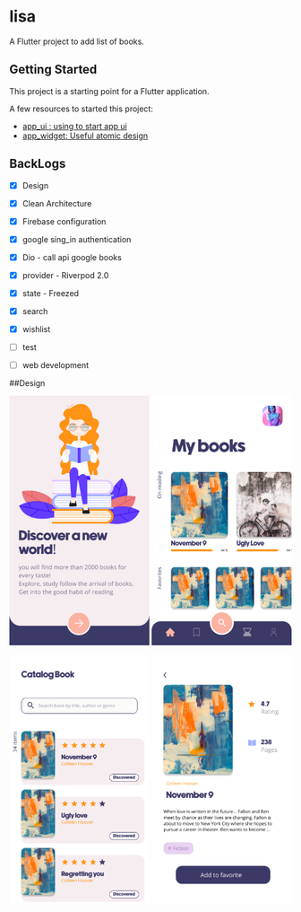 # lisa

A Flutter project to add list of books.

## Getting Started

This project is a starting point for a Flutter application.

A few resources to started this project:

- [app_ui : using to start app ui](https://github.com/Olivier-plessis/app_ui-flutter)
- [app_widget: Useful atomic design ](https://github.com/Olivier-plessis/app_widget)

## BackLogs

- [x] Design
- [X] Clean Architecture
- [X] Firebase configuration
- [X] google sing_in authentication

- [X] Dio - call api google books
- [X] provider  - Riverpod 2.0
- [X] state - Freezed
- [X] search
- [X] wishlist
- [ ] test
- [ ] web development


##Design

<img src="images/splash.png" width="250"> <img src="images/home.png" width="250"> 

<img src="images/search.png" width="250"> <img src="images/result-detail-page.png" width="250"> 